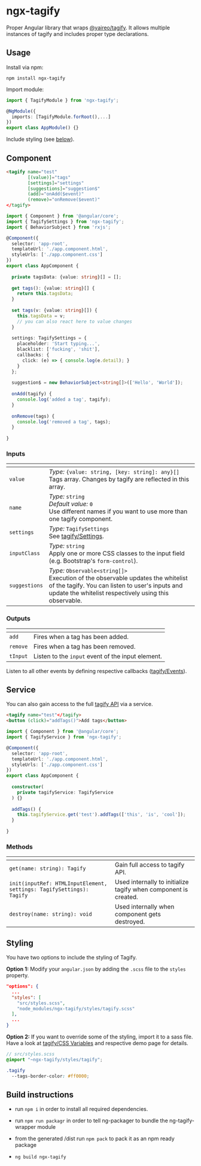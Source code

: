 # ngx-tagify

Proper Angular library that wraps [@yaireo/tagify](https://github.com/yairEO/tagify).
It allows multiple instances of tagify and includes proper type declarations.

## Usage

Install via npm:

    npm install ngx-tagify

Import module:

```typescript
import { TagifyModule } from 'ngx-tagify';

@NgModule({
  imports: [TagifyModule.forRoot(),...]
})
export class AppModule() {}
```

Include styling (see [below](#styling)).

## Component

```html
<tagify name="test"
        [(value)]="tags"
        [settings]="settings"
        [suggestions]="suggestion$"
        (add)="onAdd($event)"
        (remove)="onRemove($event)"
</tagify>
```

```typescript
import { Component } from '@angular/core';
import { TagifySettings } from 'ngx-tagify';
import { BehaviorSubject } from 'rxjs';

@Component({
  selector: 'app-root',
  templateUrl: './app.component.html',
  styleUrls: ['./app.component.css']
})
export class AppComponent {
    
  private tagsData: {value: string}[] = [];
  
  get tags(): {value: string}[] {
    return this.tagsData;
  }
  
  set tags(v: {value: string}[]) {
    this.tagsData = v;
    // you can also react here to value changes
  }
    
  settings: TagifySettings = {
    placeholder: 'Start typing...',
    blacklist: ['fucking', 'shit'],
    callbacks: {
      click: (e) => { console.log(e.detail); }
    }
  };
  
  suggestion$ = new BehaviorSubject<string[]>(['Hello', 'World']);
  
  onAdd(tagify) {
    console.log('added a tag', tagify);  
  }
  
  onRemove(tags) {
    console.log('removed a tag', tags);
  }
  
}
```

### Inputs

| <!-- --> | <!-- --> |
|---|---|
|`value`|_Type:_ `{value: string, [key: string]: any}[]`<br>Tags array. Changes by tagify are reflected in this array.|
|`name`|_Type:_ `string`<br>_Default value:_ `0`<br>Use different names if you want to use more than one tagify component.|
|`settings`|_Type:_ `TagifySettings`<br>See [tagify/Settings](https://github.com/yairEO/tagify#settings).|
|`inputClass`|_Type:_ `string`<br>Apply one or more CSS classes to the input field (e.g. Bootstrap's `form-control`).|
|`suggestions`|_Type:_ `Observable<string[]>`<br>Execution of the observable updates the whitelist of the tagify. You can listen to user's inputs and update the whitelist respectively using this observable.| 

### Outputs

| <!-- --> | <!-- --> |
|---|---|
|`add`|Fires when a tag has been added.|
|`remove`|Fires when a tag has been removed.|
|`tInput`|Listen to the `input` event of the input element.|

Listen to all other events by defining respective callbacks ([tagify/Events](https://github.com/yairEO/tagify#events)).


## Service

You can also gain access to the full [tagify API](https://github.com/yairEO/tagify#methods) via a service.

```html
<tagify name="test"</tagify>
<button (click)="addTags()">Add tags</button>
```

```typescript
import { Component } from '@angular/core';
import { TagifyService } from 'ngx-tagify';

@Component({
  selector: 'app-root',
  templateUrl: './app.component.html',
  styleUrls: ['./app.component.css']
})
export class AppComponent {
  
  constructor(
    private tagifyService: TagifyService
  ) {}
  
  addTags() {
    this.tagifyService.get('test').addTags(['this', 'is', 'cool']);
  }
  
}
```

### Methods

| <!-- --> | <!-- --> |
|---|---|
|`get(name: string): Tagify`|Gain full access to tagify API.|
|`init(inputRef: HTMLInputElement, settings: TagifySettings): Tagify`|Used internally to initialize tagify when component is created.|
|`destroy(name: string): void`|Used internally when component gets destroyed.|


## Styling

You have two options to include the styling of Tagify.

__Option 1:__ Modify your `angular.json` by adding the `.scss` file to the `styles` property.

```json
"options": {
  ...
  "styles": [
    "src/styles.scss",
    "node_modules/ngx-tagify/styles/tagify.scss"
  ],
  ...
}
```

__Option 2:__ If you want to override some of the styling, import it to a sass file. Have a look at [tagify/CSS Variables](https://github.com/yairEO/tagify#css-variables) and respective demo page for details.

```scss
// src/styles.scss
@import "~ngx-tagify/styles/tagify";

.tagify
  --tags-border-color: #ff0000;
```

## Build instructions
- run `npm i` in order to install all required dependencies.
- run `npm run packagr` in order to tell ng-packager to bundle the ng-tagify-wrapper module
- from the generated /dist run `npm pack` to pack it as an npm ready package

- `ng build ngx-tagify`
